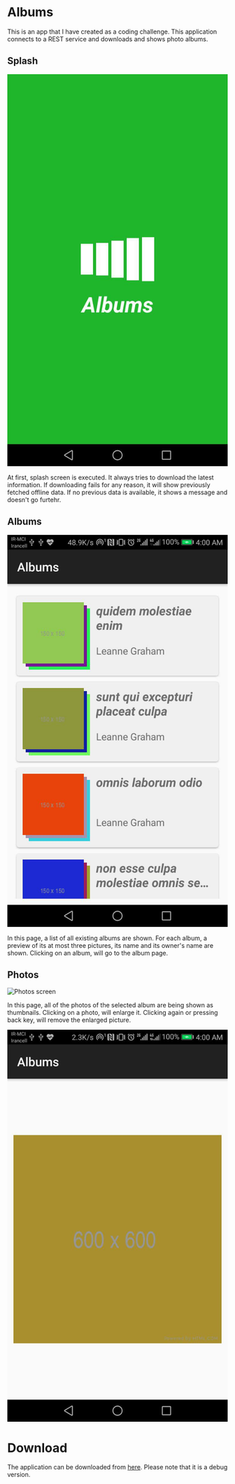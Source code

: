 # Albums

This is an app that I have created as a coding challenge. This application connects to a REST service and downloads and shows photo albums.


## Splash

![Splash screen](/result/pics/splash.jpg "Splash screen")

At first, splash screen is executed. It always tries to download the latest information. If downloading fails for any reason, it will show previously fetched offline data. If no previous data is available, it shows a message and doesn't go furtehr.


## Albums

![Albums screen](/result/pics/albums.jpg "Albums screen")

In this page, a list of all existing albums are shown. For each album, a preview of its at most three pictures, its name and its owner's name are shown. Clicking on an album, will go to the album page.


## Photos

![Photos screen](/blob/master/result/pics/photos.jpg "Photos screen")

In this page, all of the photos of the selected album are being shown as thumbnails. Clicking on a photo, will enlarge it. Clicking again or pressing back key, will remove the enlarged picture.

![Single photo screen](result/pics/photo.jpg "Single photo screen")


# Download
The application can be downloaded from [here](result/Albums_v1.0_debug.apk). Please note that it is a debug version.

